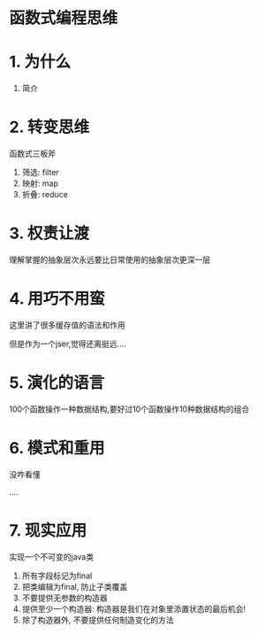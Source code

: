 # 函数式编程思维

# 1. 为什么

1. 简介

# 2. 转变思维

函数式三板斧

1. 筛选: filter
2. 映射: map
3. 折叠: reduce

 # 3. 权责让渡
 
理解掌握的抽象层次永远要比日常使用的抽象层次更深一层

# 4. 用巧不用蛮

这里讲了很多缓存值的语法和作用

但是作为一个jser,觉得还离挺远....

# 5. 演化的语言

100个函数操作一种数据结构,要好过10个函数操作10种数据结构的组合

# 6. 模式和重用

没咋看懂

....

# 7. 现实应用

实现一个不可变的java类

1. 所有字段标记为final
2. 把类编辑为final, 防止子类覆盖
3. 不要提供无参数的构造器
4. 提供至少一个构造器: 构造器是我们在对象里添置状态的最后机会!
5. 除了构造器外, 不要提供任何制造变化的方法

